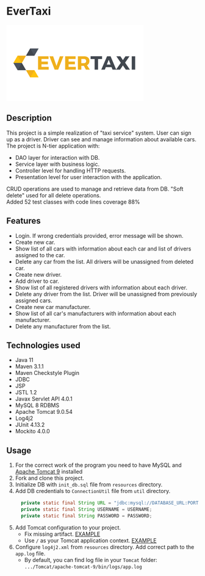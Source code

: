 # EverTaxi
![EverTaxi](evertaxi.png?raw=true)
## Description
This project is a simple realization of "taxi service" system. User can sign up as a driver. Driver can see and manage information about available cars.<br/>
The project is N-tier application with: 
- DAO layer for interaction with DB.
- Service layer with business logic.
- Controller level for handling HTTP requests.
- Presentation level for user interaction with the application.<br/>

CRUD operations are used to manage and retrieve data from DB. "Soft delete" used for all delete operations.<br/>
Added 52 test classes with code lines coverage 88%

## Features
- Login. If wrong credentials provided, error message will be shown.
- Create new car.
- Show list of all cars with information about each car and list of drivers assigned to the car.
- Delete any car from the list. All drivers will be unassigned from deleted car.
- Create new driver.
- Add driver to car.
- Show list of all registered drivers with information about each driver. 
- Delete any driver from the list. Driver will be unassigned from previously assigned cars.
- Create new car manufacturer.
- Show list of all car's manufacturers with information about each manufacturer.
- Delete any manufacturer from the list.

## Technologies used
- Java 11
- Maven 3.1.1
- Maven Checkstyle Plugin
- JDBC
- JSP
- JSTL 1.2
- Javax Servlet API 4.0.1
- MySQL 8 RDBMS
- Apache Tomcat 9.0.54
- Log4j2
- JUnit 4.13.2
- Mockito 4.0.0

## Usage

1. For the correct work of the program you need to have MySQL and <a href="https://tomcat.apache.org/download-90.cgi">Apache Tomcat 9</a> installed
2. Fork and clone this project.
3. Initialize DB with `init_db.sql` file from `resources` directory. 
4. Add DB credentials to `ConnectionUtil` file from `util` directory.
      ```java
        private static final String URL = "jdbc:mysql://DATABASE_URL:PORT/taxi";
        private static final String USERNAME = USERNAME;
        private static final String PASSWORD = PASSWORD;
      ```
5. Add Tomcat configuration to your project.
   - Fix missing artifact. [EXAMPLE](https://cln.sh/4cj9kj)
   - Use `/` as your Tomcat application context. [EXAMPLE](https://cln.sh/d68iSq)
6. Configure `log4j2.xml` from `resources` directory. Add correct path to the `app.log` file. 
   - By default, you can find log file in your `Tomcat` folder: `.../Tomcat/apache-tomcat-9/bin/logs/app.log`
